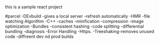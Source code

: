this  is a sample react project

#parcel
-DEvbuild
-gives a local server
-refresh automatically -HMR
-file watching Algorithm -C++
-caches
-minification
-compression
-image optimization
-Bundles
-consistent hashing
-code splitting
-differential bundling 
-diagnosis
-Error Handling
-Https.
-Treeshaking-removes unused code
-diffreent dev nd prod builds

